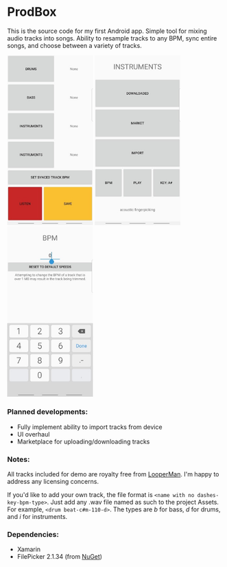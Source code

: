 # ProdBox
This is the source code for my first Android app. Simple tool for mixing audio tracks into songs. Ability to resample
tracks to any BPM, sync entire songs, and choose between a variety of tracks.

<img src="https://github.com/mayomatsuda/prodbox/blob/master/Screenshots/sc1.jpg" alt="drawing" width="200"/>   <img src="https://github.com/mayomatsuda/prodbox/blob/master/Screenshots/sc2.jpg" alt="drawing" width="200"/>   <img src="https://github.com/mayomatsuda/prodbox/blob/master/Screenshots/sc3.jpg" alt="drawing" width="200"/>

### Planned developments:
* Fully implement ability to import tracks from device
* UI overhaul
* Marketplace for uploading/downloading tracks

### Notes:
All tracks included for demo are royalty free from [LooperMan](https://www.looperman.com/). I'm happy to address any
licensing concerns.

If you'd like to add your own track, the file format is `<name with no dashes-key-bpm-type>`. Just add any .wav file
named as such to the project Assets. For example, `<drum beat-c#m-110-d>`. The types are *b* for bass, *d* for drums,
and *i* for instruments.

### Dependencies:
* Xamarin
* FilePicker 2.1.34 (from [NuGet](https://www.nuget.org/packages/Xamarin.Plugin.FilePicker/2.1.34))
